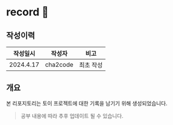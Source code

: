 # record 🎉

## 작성이력
| 작성일시       | 작성자 | 비고    |
|------------|-----|-------|
| 2024.4.17 | cha2code | 최초 작성 |

## 개요
본 리포지토리는 토이 프로젝트에 대한 기록을 남기기 위해 생성되었습니다.
> 공부 내용에 따라 추후 업데이트 될 수 있습니다.
